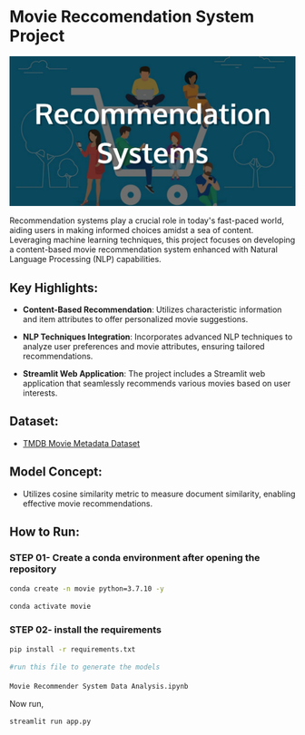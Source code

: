# Movie Reccomendation System Project

![workflow](demo/6.jpeg)

Recommendation systems play a crucial role in today's fast-paced world, aiding users in making informed choices amidst a sea of content. Leveraging machine learning techniques, this project focuses on developing a content-based movie recommendation system enhanced with Natural Language Processing (NLP) capabilities.

## Key Highlights:
- **Content-Based Recommendation**: Utilizes characteristic information and item attributes to offer personalized movie suggestions.
  
- **NLP Techniques Integration**: Incorporates advanced NLP techniques to analyze user preferences and movie attributes, ensuring tailored recommendations.

- **Streamlit Web Application**: The project includes a Streamlit web application that seamlessly recommends various movies based on user interests.

## Dataset:
- [TMDB Movie Metadata Dataset](https://www.kaggle.com/tmdb/tmdb-movie-metadata?select=tmdb_5000_movies.csv)

## Model Concept:
- Utilizes cosine similarity metric to measure document similarity, enabling effective movie recommendations.

## How to Run:
### STEP 01- Create a conda environment after opening the repository

```bash
conda create -n movie python=3.7.10 -y
```

```bash
conda activate movie
```


### STEP 02- install the requirements
```bash
pip install -r requirements.txt
```


```bash
#run this file to generate the models

Movie Recommender System Data Analysis.ipynb
```

Now run,
```bash
streamlit run app.py
```
